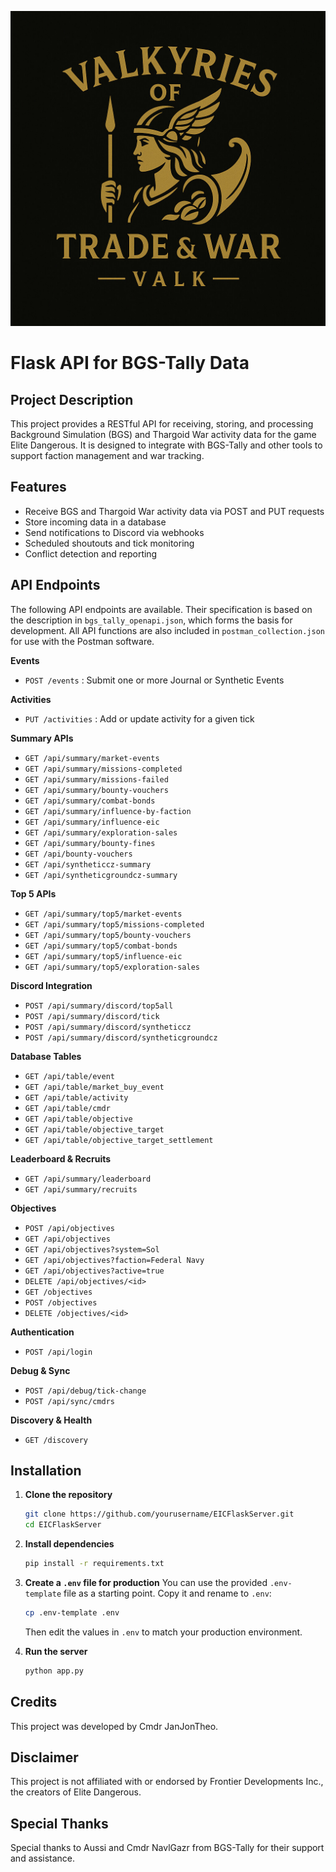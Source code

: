 ![VALT Logo](static/VALT_logo.jpg)

# Flask API for BGS-Tally Data

## Project Description
This project provides a RESTful API for receiving, storing, and processing Background Simulation (BGS) and Thargoid War activity data for the game Elite Dangerous. It is designed to integrate with BGS-Tally and other tools to support faction management and war tracking.

## Features
- Receive BGS and Thargoid War activity data via POST and PUT requests
- Store incoming data in a database
- Send notifications to Discord via webhooks
- Scheduled shoutouts and tick monitoring
- Conflict detection and reporting

## API Endpoints

The following API endpoints are available. Their specification is based on the description in `bgs_tally_openapi.json`, which forms the basis for development. All API functions are also included in `postman_collection.json` for use with the Postman software.

**Events**
- `POST /events` : Submit one or more Journal or Synthetic Events

**Activities**
- `PUT /activities` : Add or update activity for a given tick

**Summary APIs**
- `GET /api/summary/market-events`
- `GET /api/summary/missions-completed`
- `GET /api/summary/missions-failed`
- `GET /api/summary/bounty-vouchers`
- `GET /api/summary/combat-bonds`
- `GET /api/summary/influence-by-faction`
- `GET /api/summary/influence-eic`
- `GET /api/summary/exploration-sales`
- `GET /api/summary/bounty-fines`
- `GET /api/bounty-vouchers`
- `GET /api/syntheticcz-summary`
- `GET /api/syntheticgroundcz-summary`

**Top 5 APIs**
- `GET /api/summary/top5/market-events`
- `GET /api/summary/top5/missions-completed`
- `GET /api/summary/top5/bounty-vouchers`
- `GET /api/summary/top5/combat-bonds`
- `GET /api/summary/top5/influence-eic`
- `GET /api/summary/top5/exploration-sales`

**Discord Integration**
- `POST /api/summary/discord/top5all`
- `POST /api/summary/discord/tick`
- `POST /api/summary/discord/syntheticcz`
- `POST /api/summary/discord/syntheticgroundcz`

**Database Tables**
- `GET /api/table/event`
- `GET /api/table/market_buy_event`
- `GET /api/table/activity`
- `GET /api/table/cmdr`
- `GET /api/table/objective`
- `GET /api/table/objective_target`
- `GET /api/table/objective_target_settlement`

**Leaderboard & Recruits**
- `GET /api/summary/leaderboard`
- `GET /api/summary/recruits`

**Objectives**
- `POST /api/objectives`
- `GET /api/objectives`
- `GET /api/objectives?system=Sol`
- `GET /api/objectives?faction=Federal Navy`
- `GET /api/objectives?active=true`
- `DELETE /api/objectives/<id>`
- `GET /objectives`
- `POST /objectives`
- `DELETE /objectives/<id>`

**Authentication**
- `POST /api/login`

**Debug & Sync**
- `POST /api/debug/tick-change`
- `POST /api/sync/cmdrs`

**Discovery & Health**
- `GET /discovery`

## Installation

1. **Clone the repository**
   ```bash
   git clone https://github.com/yourusername/EICFlaskServer.git
   cd EICFlaskServer
   ```

2. **Install dependencies**
   ```bash
   pip install -r requirements.txt
   ```

3. **Create a `.env` file for production**
   You can use the provided `.env-template` file as a starting point. Copy it and rename to `.env`:
   ```bash
   cp .env-template .env
   ```
   Then edit the values in `.env` to match your production environment.

4. **Run the server**
   ```bash
   python app.py
   ```

## Credits
This project was developed by Cmdr JanJonTheo.

## Disclaimer
This project is not affiliated with or endorsed by Frontier Developments Inc., the creators of Elite Dangerous.

## Special Thanks
Special thanks to Aussi and Cmdr NavlGazr from BGS-Tally for their support and assistance.
